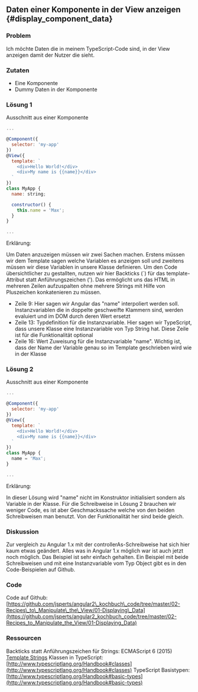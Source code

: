 ## Daten einer Komponente in der View anzeigen {#display_component_data}

### Problem

Ich möchte Daten die in meinem TypeScript-Code sind, in der View anzeigen damit der Nutzer die sieht.

### Zutaten
* Eine Komponente
* Dummy Daten in der Komponente

### Lösung 1

Ausschnitt aus einer Komponente
```js
...

@Component({
  selector: 'my-app'
})
@View({
  template: `
    <div>Hello World!</div>
    <div>My name is {{name}}</div>
  `
})
class MyApp {
  name: string;

  constructor() {
    this.name = 'Max';
  }
}

...
```

Erklärung:

Um Daten anzuzeigen müssen wir zwei Sachen machen. Erstens müssen wir dem Template sagen welche Variablen es anzeigen soll und zweitens müssen wir diese Variablen in unsere Klasse definieren.
Um den Code übersichtlicher zu gestallten, nutzen wir hier Backticks (\`) für das template-Attribut statt Anführungszeichen ('). Das ermöglicht uns das HTML in mehreren Zeilen aufzuspalten ohne mehrere Strings mit Hilfe von Pluszeichen konkatenieren zu müssen.

* Zeile 9: Hier sagen wir Angular das "name" interpoliert werden soll. Instanzvariablen die in doppelte geschweifte Klammern sind, werden evaluiert und im DOM durch deren Wert ersetzt
* Zeile 13: Typdefinition für die Instanzvariable. Hier sagen wir TypeScript, dass unsere Klasse eine Instanzvariable von Typ String hat. Diese Zeile ist für die Funktionalität optional
* Zeile 16: Wert Zuweisung für die Instanzvariable "name". Wichtig ist, dass der Name der Variable genau so im Template geschrieben wird wie in der Klasse

### Lösung 2


Ausschnitt aus einer Komponente
```js
...

@Component({
  selector: 'my-app'
})
@View({
  template: `
    <div>Hello World!</div>
    <div>My name is {{name}}</div>
  `
})
class MyApp {
  name = 'Max';
}

...
```

Erklärung:

In dieser Lösung wird "name" nicht im Konstruktor initialisiert sondern als Variable in der Klasse.
Für die Schreibweise in Lösung 2 brauchen wir weniger Code, es ist aber Geschmackssache welche von den beiden Schreibweisen man benutzt. Von der Funktionalität her sind beide gleich.

### Diskussion

Zur vergleich zu Angular 1.x mit der controllerAs-Schreibweise hat sich hier kaum etwas geändert. Alles was in Angular 1.x möglich war ist auch jetzt noch möglich.
Das Beispiel ist sehr einfach gehalten. Ein Beispiel mit beide Schreibweisen und mit eine Instanzvariable vom Typ Object gibt es in den Code-Beispielen auf Github.

### Code

Code auf Github: [https://github.com/jsperts/angular2\_kochbuch\_code/tree/master/02-Recipes\_to\_Manipulate\_the\_View/01-Displaying\_Data](https://github.com/jsperts/angular2_kochbuch_code/tree/master/02-Recipes_to_Manipulate_the_View/01-Displaying_Data)

### Ressourcen

Backticks statt Anführungszeichen für Strings: ECMAScript 6 (2015) [Template Strings](https://developer.mozilla.org/en/docs/Web/JavaScript/Reference/template_strings)
Klassen in TypeScript: [http://www.typescriptlang.org/Handbook#classes](http://www.typescriptlang.org/Handbook#classes)
TypeScript Basistypen: [http://www.typescriptlang.org/Handbook#basic-types](http://www.typescriptlang.org/Handbook#basic-types)

